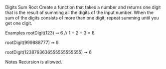 Digits Sum Root
Create a function that takes a number and returns one digit that is the result of summing all the digits of the input number. When the sum of the digits consists of more than one digit, repeat summing until you get one digit.

Examples
rootDigit(123) ➞ 6
// 1 + 2 + 3 = 6

rootDigit(999888777) ➞ 9

rootDigit(1238763636555555555555) ➞ 6

Notes
Recursion is allowed.
